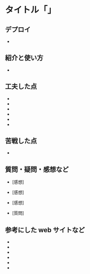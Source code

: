 # タイトル「」

## デプロイ

  - 
 
## 紹介と使い方

  - 

## 工夫した点

  - 

  - 

  - 

  - 
  
  - 

  - 

## 苦戦した点

  - 

## 質問・疑問・感想など

  - [感想]

  - [感想]

  - [感想]

  - [質問]

## 参考にした web サイトなど

  - 
  - 

  - 
  - 

  - 
  - 